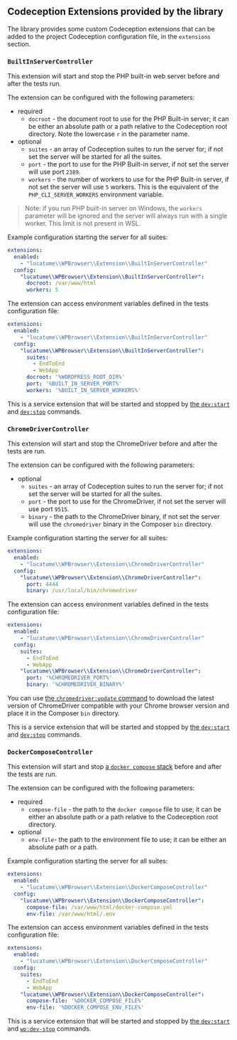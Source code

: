 ## Codeception Extensions provided by the library

The library provides some custom Codeception extensions that can be added to the project Codeception configuration file,
in the `extensions` section.

### `BuiltInServerController`

This extension will start and stop the PHP built-in web server before and after the tests run.

The extension can be configured with the following parameters:

* required
    * `docroot` - the document root to use for the PHP Built-in server; it can be either an absolute path or a path
      relative to the Codeception root directory. Note the lowercase `r` in the parameter name.
* optional
    * `suites` - an array of Codeception suites to run the server for; if not set the server will be started for all the
      suites.
    * `port` - the port to use for the PHP Built-in server, if not set the server will use port `2389`.
    * `workers` - the number of workers to use for the PHP Built-in server, if not set the server will use `5` workers.
      This is the equivalent of the `PHP_CLI_SERVER_WORKERS` environment variable.

> Note: if you run PHP built-in server on Windows, the `workers` parameter will be ignored and the server will always
> run with a single worker. This limit is not present in WSL.

Example configuration starting the server for all suites:

```yaml
extensions:
  enabled:
    - "lucatume\\WPBrowser\\Extension\\BuiltInServerController"
  config:
    "lucatume\\WPBrowser\\Extension\\BuiltInServerController":
      docroot: /var/www/html
      workers: 5
```

The extension can access environment variables defined in the tests configuration file:

```yaml
extensions:
  enabled:
    - "lucatume\\WPBrowser\\Extension\\BuiltInServerController"
  config:
    "lucatume\\WPBrowser\\Extension\\BuiltInServerController":
      suites:
        - EndToEnd
        - WebApp
      docroot: '%WORDPRESS_ROOT_DIR%'
      port: '%BUILT_IN_SERVER_PORT%'
      workers: '%BUILT_IN_SERVER_WORKERS%'
```

This is a service extension that will be started and stopped by [the `dev:start`](commands.md#devstart)
and [`dev:stop`](commands.md#devstop) commands.

### `ChromeDriverController`

This extension will start and stop the ChromeDriver before and after the tests are run.

The extension can be configured with the following parameters:

* optional
    * `suites` - an array of Codeception suites to run the server for; if not set the server will be started for all the
      suites.
    * `port` - the port to use for the ChromeDriver, if not set the server will use port `9515`.
    * `binary` - the path to the ChromeDriver binary, if not set the server will use the `chromedriver` binary in the
      Composer `bin` directory.

Example configuration starting the server for all suites:

```yaml
extensions:
  enabled:
    - "lucatume\\WPBrowser\\Extension\\ChromeDriverController"
  config:
    "lucatume\\WPBrowser\\Extension\\ChromeDriverController":
      port: 4444
      binary: /usr/local/bin/chromedriver
```

The extension can access environment variables defined in the tests configuration file:

```yaml
extensions:
  enabled:
    - "lucatume\\WPBrowser\\Extension\\ChromeDriverController"
  config:
    suites:
      - EndToEnd
      - WebApp
    "lucatume\\WPBrowser\\Extension\\ChromeDriverController":
      port: '%CHROMEDRIVER_PORT%'
      binary: '%CHROMEDRIVER_BINARY%'
```

You can use [the `chromedriver:update` command](commands.md#chromedriverupdate) to download the latest version of
ChromeDriver
compatible with your Chrome browser version and place it in the Composer `bin` directory.

This is a service extension that will be started and stopped by [the `dev:start`](commands.md#devstart)
and [`dev:stop`](commands.md#devstop) commands.

### `DockerComposeController`

This extension will start and stop [a `docker compose` stack][1] before and after the tests are run.

The extension can be configured with the following parameters:

* required
    * `compose-file` - the path to the `docker compose` file to use; it can be either an absolute path or a path
      relative to the Codeception root directory.
* optional
    * `env-file`- the path to the environment file to use; it can be either an absolute path or a path.

Example configuration starting the server for all suites:

```yaml
extensions:
  enabled:
    - "lucatume\\WPBrowser\\Extension\\DockerComposeController"
  config:
    "lucatume\\WPBrowser\\Extension\\DockerComposeController":
      compose-file: /var/www/html/docker-compose.yml
      env-file: /var/www/html/.env
```

The extension can access environment variables defined in the tests configuration file:

```yaml
extensions:
  enabled:
    - "lucatume\\WPBrowser\\Extension\\DockerComposeController"
  config:
    suites:
      - EndToEnd
      - WebApp
    "lucatume\\WPBrowser\\Extension\\DockerComposeController":
      compose-file: '%DOCKER_COMPOSE_FILE%'
      env-file: '%DOCKER_COMPOSE_ENV_FILE%'
```

This is a service extension that will be started and stopped by [the `dev:start`](commands.md#devstart)
and [`wp:dev-stop`](commands.md#devstop) commands.

[1]: https://docs.docker.com
